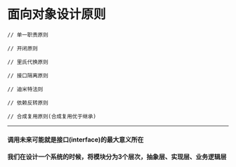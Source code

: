 # 面向对象设计原则
```code
// 单一职责原则

// 开闭原则

// 里氏代换原则

// 接口隔离原则

// 迪米特法则

// 依赖反转原则

// 合成复用原则(合成复用优于继承)
```
***
#### 调用未来可能就是接口(interface)的最大意义所在

#### 我们在设计一个系统的时候，将模块分为3个层次，抽象层、实现层、业务逻辑层

